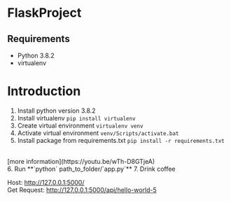 # FlaskProject

## Requirements
- Python 3.8.2
- virtualenv

# Introduction
1. Install python version 3.8.2
2. Install virtualenv           `pip install virtualenv` 
3. Create virtual environment    `virtualenv venv`
4. Activate virtual environment  `venv/Scripts/activate.bat`
5. Install package from requirements.txt `pip install -r requirements.txt`
<br/>
[more information](https://youtu.be/wTh-D8GTjeA)
<br/>
6. Run **`python` path_to_folder/`app.py`**
7. Drink coffee

Host: http://127.0.0.1:5000/ 
<br/>
Get Request: http://127.0.0.1:5000/api/hello-world-5
